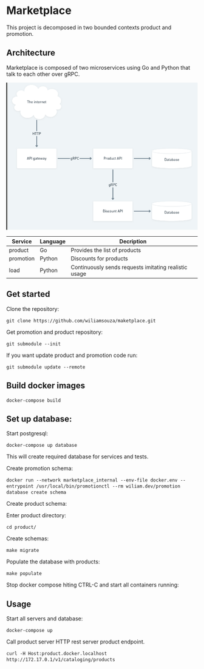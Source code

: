 # Marketplace

This project is decomposed in two bounded contexts product and promotion.

## Architecture

Marketplace is composed of two microservices using Go and Python
that talk to each other over gRPC.

[![Architecture](./docs/img/architecture.png)](./docs/img/architecture.png)

| Service            | Language | Decription                                            |
| ------------------ | -------- | ----------------------------------------------------- |
| product            | Go       | Provides the list of products                         |
| promotion          | Python   | Discounts for products                                |
| load               | Python   | Continuously sends requests imitating realistic usage |

## Get started

Clone the repository:

```
git clone https://github.com/wiliamsouza/maketplace.git
```

Get promotion and product repository:

```
git submodule --init

```
If you want update product and promotion code run:

```
git submodule update --remote

```
## Build docker images

```
docker-compose build

```
## Set up database:

Start postgresql:

```
docker-compose up database

```
This will create required database for services and tests.

Create promotion schema:

```
docker run --network marketplace_internal --env-file docker.env --entrypoint /usr/local/bin/promotionctl --rm wiliam.dev/promotion database create schema

```
Create product schema:

Enter product directory:

```
cd product/

```
Create schemas:

```
make migrate

```
Populate the database with products:

```
make populate

```
Stop docker compose hiting CTRL-C and start all containers running:

## Usage

Start all servers and database:

```
docker-compose up

```
Call product server HTTP rest server product endpoint.

```
curl -H Host:product.docker.localhost http://172.17.0.1/v1/cataloging/products
```
